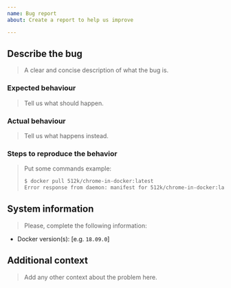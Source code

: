 ```yaml
---
name: Bug report
about: Create a report to help us improve

---
```


## Describe the bug

> A clear and concise description of what the bug is.

### Expected behaviour

> Tell us what should happen.

### Actual behaviour

> Tell us what happens instead.

### Steps to reproduce the behavior

> Put some commands example:
>
> ```bash
> $ docker pull 512k/chrome-in-docker:latest
> Error response from daemon: manifest for 512k/chrome-in-docker:latest not found
> ```

## System information

> Please, complete the following information:

- Docker version(s): [e.g. `18.09.0`]

## Additional context

> Add any other context about the problem here.

